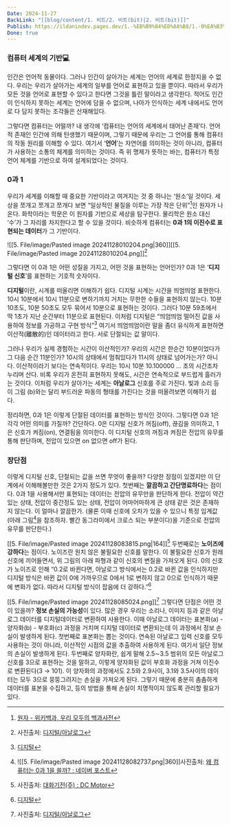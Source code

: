 ```yaml
---
Date: 2024-11-27
BackLink: "[[blog/content/1. 비트/2. 비트(bit)|2. 비트(bit)]]"
Publish: https://ildanindev.pages.dev/1.-%EB%B9%84%ED%8A%B8/1.-0%EA%B3%BC-1
Done: true
---
```



### 컴퓨터 세계의 기반💻
인간은 언어적 동물이다. 그러나 인간이 살아가는 세계는 언어의 세계로 한정지을 수 없다. 우리는 우리가 살아가는 세계의 일부를 언어로 표현하고 있을 뿐이다. 따라서 우리가 모든 것을 언어로 표현할 수 있다고 한다면 그것을 틀린 말이라고 생각한다. 적어도 인간이 인식하지 못하는 세계는 언어에 담을 수 없으며, 나아가 인식하는 세계 내에서도 언어로 다 담지 못하는 조각들은 산재해있다.

그렇다면 컴퓨터는 어떨까? 내 생각에 ‘컴퓨터는 언어의 세계에서 태어난 존재’다. 언어적 존재인 인간에 의해 탄생했기 때문이며, 그렇기 때문에 우리는 그 언어를 통해 컴퓨터의 작동 원리를 이해할 수 있다. 여기서 ‘**언어**’는 자연어를 의미하는 것이 아니라, 컴퓨터가 사용하는 소통의 체계를 의미하는 것이다. 즉 위 명제가 뜻하는 바는, 컴퓨터가 특정 언어 체계를 기반으로 하여 설계되었다는 것이다.
### 0과 1
우리가 세계를 이해할 때 중요한 기반이라고 여겨지는 것 중 하나는 ‘원소’일 것이다. 세상을 쪼개고 쪼개고 쪼개다 보면 “일상적인 물질을 이루는 가장 작은 단위”[^1]인 원자가 나온다. 화학이라는 학문은 이 원자를 기반으로 세상을 탐구한다. 물리학은 원소 대신 ‘수’가 그 자리를 차지한다고 할 수 있을 것이다. 비슷하게 컴퓨터는 **0과 1의 이진수로 표현되는 데이터**가 그 기반이다.

![[5. File/image/Pasted image 20241128010204.png|360]][[5. File/image/Pasted image 20241128010204.png]][^2]

그렇다면 이 0과 1은 어떤 성질을 가지고, 어떤 것을 표현하는 언어인가? 0과 1은 ‘**디지털 신호**’를 표현하는 기호적 숫자이다.

**디지털**이란, 시계를 떠올리면 이해하기 쉽다. 디지털 시계는 시간을 띄엄띄엄 표현한다. 10시 10분에서 10시 11분으로 변하기까지 거치는 무한한 수들을 표현하지 않는다. 10분 10초도, 10분 50초도 모두 묶어서 10분으로 표현하는 것이다. 그러다 10분 59초에서 딱 1초가 지난 순간부터 11분으로 표현된다. 이처럼 디지털은 “띄엄띄엄 떨어진 값을 사용하여 정보를 가공하고 구현 방식”[^3] 여기서 띄엄띄엄이란 말을 좀더 유식하게 표현하면 이산적(離散的)인 데이터라고 한다. 서로 단절되는 값 말이다.

그러나 우리가 실제 경험하는 시간이 이산적인가? 우리의 시간은 한순간 10분이었다가 그 다음 순간 11분인가? 10시의 상태에서 멈춰있다가 11시의 상태로 넘어가는가? 아니다. 이산적이라기 보다는 연속적이다. 우리는 10시 10분 10.100000 … 초의 시간조차 누리며 산다. 비록 우리가 온전히 표현하지 못해도, 시간은 연속적으로 부드럽게 흘러가는 것이다. 이처럼 우리가 살아가는 세계는 **아날로그** 신호를 주로 가진다. 빛과 소리 등이 그림 (b)와는 달리 부드러운 파동의 형태를 가진다는 것을 떠올려보면 이해하기 쉽다. 

정리하면, 0과 1은 이렇게 단절된 데이터를 표현하는 방식인 것이다. 그렇다면 0과 1은 각각 어떤 의미를 가질까? 간단하다. 0은 디지털 신호가 꺼짐(off), 끊김을 의미하고, 1은 신호가 켜짐(on), 연결됨을 의미한다. 이 디지털 신호의 꺼짐과 켜짐은 전압의 유무를 통해 판단하며, 전압이 있으면 on 없으면 off가 된다.


### 장단점
이렇게 디지털 신호, 단절되는 값을 쓰면 무엇이 좋을까? 다양한 장점이 있겠지만 이 단계에서 이해해볼만한 것은 2가지 정도가 있다. 첫번째는 **깔끔하고 간단명료하다**는 점이다. 0과 1을 사용해서만 표현되는 데이터는 전압의 유무만을 판단하게 한다. 전압이 약간 있는 상태, 전압이 중간정도 있는 상태, 전압이 어마어마하게 큰 상태 같은 것은 존재하지 않는다. 이 얼마나 깔끔한가.
(물론 이때 신호에 오차가 있을 수 있으니 특정 임계값(아래 그림[^4]을 참조하자. 빨간 동그라미에서 크로스 되는 부분이다)을 기준으로 전압의 유무를 판단한다.)

[[5. File/image/Pasted image 20241128083815.png|164]][^5]
두번째로는 **노이즈에 강하다**는 점이다. 노이즈란 원치 않은 불필요한 신호를 말한다. 이 불필요한 신호가 원래 신호에 끼어들면서, 위 그림의 아래 파형과 같이 신호의 변질을 가져오게 된다. 0의 신호가 노이즈로 인해 “0.2로 바뀐다면, 아날로그 방식에서는 0.2로 바뀐 값을 인식하지만 디지털 방식은 바뀐 값이 0에 가까우므로 0에서 1로 변하지 않고 0으로 인식하기 때문에 변화가 없다. 따라서 디지털 방식이 잡음에 더 강하다.”[^6]

[[5. File/image/Pasted image 20241128085024.png]][^7]
그렇다면 단점은 어떤 것이 있을까? **정보 손실의 가능성**이 있다. 많은 경우 우리는 소리나, 이미지 등과 같은 아날로그 데이터를 디지털데이터로 변환하여 사용한다. 이때 아날로그 데이터는 표본화(a) - 양자화(b) - 부호화(c) 과정을 거치며 디지털 데이터로 변환되는데 이 과정에서 정보 손실이 발생하게 된다.
첫번째로 표본화는 뽑는 것이다. 연속된 아날로그 입력 신호를 모두 사용하는 것이 아니라, 이산적인 시점의 값을 추출하여 사용하게 된다. 여기서 일단 정보의 손실이 발생하게 된다. 두번째로 양자화란, 쉽게 말해 2.5∼3.5 범위의 모든 아날로그 신호를 3으로 표현하는 것을 말하고, 이렇게 양자화된 값이 부호화 과정을 거쳐 이진수로 변환된다(3 → 101). 이 양자화의 과정에서도 2.5와 2.9사이, 3.1와 3.5사이의 데이터는 모두 3으로 뭉뚱그려지는 손실을 가져오게 된다. 그렇기 때문에 충분히 촘촘하게 데이터를 표본을 수집하고, 등의 방법을 통해 손실이 치명적이지 않도록 관리할 필요가 있다.







[^1]: [원자 - 위키백과, 우리 모두의 백과사전](https://ko.wikipedia.org/wiki/%EC%9B%90%EC%9E%90)
[^2]: 사진출처: [디지털/아날로그](https://velog.io/@solfe/%EB%94%94%EC%A7%80%ED%84%B8%EC%95%84%EB%82%A0%EB%A1%9C%EA%B7%B8)
[^3]: [디지털](https://terms.naver.com/entry.naver?docId=5741412&cid=60217&categoryId=60217)
[^4]:  ![[5. File/image/Pasted image 20241128082737.png|360]]사진출처: [왜 컴퓨터는 0과 1을 쓸까? : 네이버 포스트](https://post.naver.com/viewer/postView.nhn?volumeNo=31260649&memberNo=50314517)
[^5]: 사진출처: [대화기전(주) : DC Motor](https://daehwagm.com/new3/sub_4/4_3_1.php?cate=0001_0007_0027_&what=3)
[^6]: [디지털](https://terms.naver.com/entry.naver?docId=5741412&cid=60217&categoryId=60217)
[^7]: 사진출처: [디지털/아날로그](https://velog.io/@solfe/%EB%94%94%EC%A7%80%ED%84%B8%EC%95%84%EB%82%A0%EB%A1%9C%EA%B7%B8)